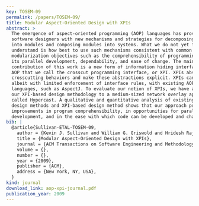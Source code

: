 ```yaml
---
key: TOSEM-09
permalink: /papers/TOSEM-09/
title: Modular Aspect-Oriented Design with XPIs
abstract: >
  The emergence of aspect-oriented programming (AOP) languages has provided
  software designers with new mechanisms and strategies for decomposing programs
  into modules and composing modules into systems. What we do not yet fully
  understand is how best to use such mechanisms consistent with common
  modularization objectives such as the comprehensibility of programming code,
  its parallel development, dependability, and ease of change. The main
  contribution of this work is a new form of information hiding interface for
  AOP that we call the crosscut programming interface, or XPI. XPIs abstract
  crosscutting behaviors and make these abstractions explicit. XPIs can be used,
  albeit with limited enforcement of interface rules, with existing AOP
  languages, such as AspectJ. To evaluate our notion of XPIs, we have applied
  our XPI-based design methodology to a medium-sized network overlay application
  called Hypercast. A qualitative and quantitative analysis of existing AO
  design methods and XPI-based design method shows that our approach produces
  improvements in program comprehensibility, in opportunities for parallel
  development, and in the ease with which code can be developed and changed.
bib: |
  @article{Sullivan-ETAL-TOSEM-09,
    author = {Kevin J. Sullivan and William G. Griswold and Hridesh Rajan and Yuanyuan Song and Yuanfang Cai and Macneil Shonle and Nishit Tewari},
    title = {Modular Aspect-Oriented Design with XPIs},
    journal = {ACM Transactions on Software Engineering and Methodology (TOSEM)},
    volume = {},
    number = {},
    year = {2009},
    publisher = {ACM},
    address = {New York, NY, USA},
  }
kind: journal
download_link: aop-xpi-journal.pdf
publication_year: 2009
---
```

